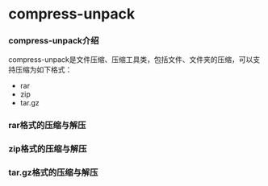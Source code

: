# compress-unpack

### compress-unpack介绍
compress-unpack是文件压缩、压缩工具类，包括文件、文件夹的压缩，可以支持压缩为如下格式：
- rar
- zip
- tar.gz

### rar格式的压缩与解压
### zip格式的压缩与解压
### tar.gz格式的压缩与解压